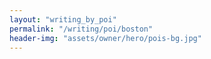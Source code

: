```yaml
---
layout: "writing_by_poi"
permalink: "/writing/poi/boston"
header-img: "assets/owner/hero/pois-bg.jpg"
---
```

